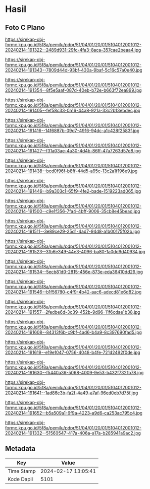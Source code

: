 # Hasil

## Foto C Plano

https://sirekap-obj-formc.kpu.go.id/5f8a/pemilu/pdpr/51/04/01/20/01/5104012001012-20240214-191322--2489d931-29fc-4fa3-8aca-357cae2beaa4.jpg

https://sirekap-obj-formc.kpu.go.id/5f8a/pemilu/pdpr/51/04/01/20/01/5104012001012-20240214-191343--7809d44d-93bf-430a-9baf-5c16c57a0e40.jpg

https://sirekap-obj-formc.kpu.go.id/5f8a/pemilu/pdpr/51/04/01/20/01/5104012001012-20240214-191354--8f5e5aaf-087d-40eb-b72e-b663f72ea899.jpg

https://sirekap-obj-formc.kpu.go.id/5f8a/pemilu/pdpr/51/04/01/20/01/5104012001012-20240214-191405--fef58c33-0a16-44a8-921a-33c2b13ebdec.jpg

https://sirekap-obj-formc.kpu.go.id/5f8a/pemilu/pdpr/51/04/01/20/01/5104012001012-20240214-191416--14f6887b-09d7-4916-94dc-a1c428f2583f.jpg

https://sirekap-obj-formc.kpu.go.id/5f8a/pemilu/pdpr/51/04/01/20/01/5104012001012-20240214-191427--f31a03ae-4a30-4d4b-86ff-47a7263d57e8.jpg

https://sirekap-obj-formc.kpu.go.id/5f8a/pemilu/pdpr/51/04/01/20/01/5104012001012-20240214-191438--bcd0f96f-b8ff-44d5-a95c-13c2a1f196e9.jpg

https://sirekap-obj-formc.kpu.go.id/5f8a/pemilu/pdpr/51/04/01/20/01/5104012001012-20240214-191449--b9a303c1-65f9-4fe2-bade-1519223ad065.jpg

https://sirekap-obj-formc.kpu.go.id/5f8a/pemilu/pdpr/51/04/01/20/01/5104012001012-20240214-191500--c9e1f356-7fa4-4bff-9006-35cb8e45bead.jpg

https://sirekap-obj-formc.kpu.go.id/5f8a/pemilu/pdpr/51/04/01/20/01/5104012001012-20240214-191511--3e89ce29-25d1-4ad7-94d8-a1b00175f02b.jpg

https://sirekap-obj-formc.kpu.go.id/5f8a/pemilu/pdpr/51/04/01/20/01/5104012001012-20240214-191523--3fb6e349-44e3-4096-ba80-1a0dd9d40934.jpg

https://sirekap-obj-formc.kpu.go.id/5f8a/pemilu/pdpr/51/04/01/20/01/5104012001012-20240214-191534--5ecb81d0-2815-456e-873e-eda36410dd29.jpg

https://sirekap-obj-formc.kpu.go.id/5f8a/pemilu/pdpr/51/04/01/20/01/5104012001012-20240214-191546--b1f56780-c4f9-4b42-aac6-adecd81e6d82.jpg

https://sirekap-obj-formc.kpu.go.id/5f8a/pemilu/pdpr/51/04/01/20/01/5104012001012-20240214-191557--2fedbe6d-3c39-452b-9d96-11f6cdae1b38.jpg

https://sirekap-obj-formc.kpu.go.id/5f8a/pemilu/pdpr/51/04/01/20/01/5104012001012-20240214-191608--84313f6b-c9bf-4ad6-b4a9-8c397690fad5.jpg

https://sirekap-obj-formc.kpu.go.id/5f8a/pemilu/pdpr/51/04/01/20/01/5104012001012-20240214-191619--e19e1047-0756-4048-b4fe-721d2492f0de.jpg

https://sirekap-obj-formc.kpu.go.id/5f8a/pemilu/pdpr/51/04/01/20/01/5104012001012-20240214-191630--f5440a36-5068-4009-9e53-b432f7321b78.jpg

https://sirekap-obj-formc.kpu.go.id/5f8a/pemilu/pdpr/51/04/01/20/01/5104012001012-20240214-191641--1ad86c3b-fa2f-4a49-a7af-96ed0eb7d75f.jpg

https://sirekap-obj-formc.kpu.go.id/5f8a/pemilu/pdpr/51/04/01/20/01/5104012001012-20240214-191652--b5a509a1-6f9a-4223-a9d6-ca253ac795c4.jpg

https://sirekap-obj-formc.kpu.go.id/5f8a/pemilu/pdpr/51/04/01/20/01/5104012001012-20240214-191332--51560547-417a-406a-a17a-b285941a9ac2.jpg


## Metadata

| Key        | Value               |
| ---------- | ------------------- |
| Time Stamp | 2024-02-17 13:05:41 |
| Kode Dapil | 5101                |



